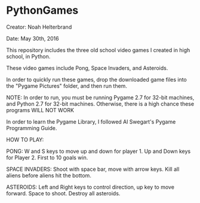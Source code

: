 # PythonGames

Creator: Noah Helterbrand

Date: May 30th, 2016

This repository includes the three old school video games I created in high school, in Python. 

These video games include Pong, Space Invaders, and Asteroids.

In order to quickly run these games, drop the downloaded game files into the "Pygame Pictures" folder, and then run them.

NOTE: In order to run, you must be running Pygame 2.7 for 32-bit machines, and Python 2.7 for 32-bit machines. Otherwise, there is a high chance these programs WILL NOT WORK

In order to learn the Pygame Library, I followed Al Swegart's Pygame Programming Guide.

HOW TO PLAY:

PONG:
W and S keys to move up and down for player 1. Up and Down keys for Player 2. First to 10 goals win.

SPACE INVADERS:
Shoot with space bar, move with arrow keys. Kill all aliens before aliens hit the bottom.

ASTEROIDS:
Left and Right keys to control direction, up key to move forward. Space to shoot. Destroy all asteroids.
